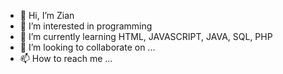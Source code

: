 - 👋 Hi, I’m Zian
- 👀 I’m interested in programming
- 🌱 I’m currently learning HTML, JAVASCRIPT, JAVA, SQL, PHP
- 💞️ I’m looking to collaborate on ...
- 📫 How to reach me ...

<!---
Morax8/Morax8 is a ✨ special ✨ repository because its `README.md` (this file) appears on your GitHub profile.
You can click the Preview link to take a look at your changes.
--->
